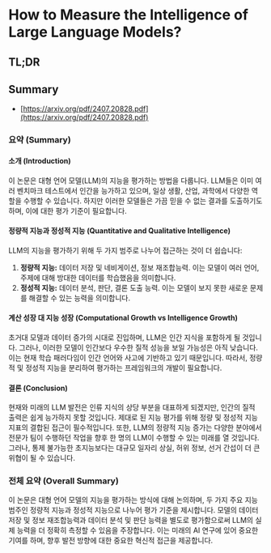 # How to Measure the Intelligence of Large Language Models?
## TL;DR
## Summary
- [https://arxiv.org/pdf/2407.20828.pdf](https://arxiv.org/pdf/2407.20828.pdf)

### 요약 (Summary)

#### 소개 (Introduction)
이 논문은 대형 언어 모델(LLM)의 지능을 평가하는 방법을 다룹니다. LLM들은 이미 여러 벤치마크 테스트에서 인간을 능가하고 있으며, 일상 생활, 산업, 과학에서 다양한 역할을 수행할 수 있습니다. 하지만 이러한 모델들은 가끔 믿을 수 없는 결과를 도출하기도 하며, 이에 대한 평가 기준이 필요합니다.

#### 정량적 지능과 정성적 지능 (Quantitative and Qualitative Intelligence)
LLM의 지능을 평가하기 위해 두 가지 범주로 나누어 접근하는 것이 더 쉽습니다:
1. **정량적 지능:** 데이터 저장 및 네비게이션, 정보 재조합능력. 이는 모델이 여러 언어, 주제에 대해 방대한 데이터를 학습했음을 의미합니다. 
2. **정성적 지능:** 데이터 분석, 판단, 결론 도출 능력. 이는 모델이 보지 못한 새로운 문제를 해결할 수 있는 능력을 의미합니다.

#### 계산 성장 대 지능 성장 (Computational Growth vs Intelligence Growth)
초거대 모델과 데이터 증가의 시대로 진입하며, LLM은 인간 지식을 포함하게 될 것입니다. 그러나, 이러한 모델이 인간보다 우수한 질적 성능을 보일 가능성은 아직 낮습니다. 이는 현재 학습 패러다임이 인간 언어와 사고에 기반하고 있기 때문입니다. 따라서, 정량적 및 정성적 지능을 분리하여 평가하는 프레임워크의 개발이 필요합니다.

#### 결론 (Conclusion)
현재와 미래의 LLM 발전은 인류 지식의 상당 부분을 대표하게 되겠지만, 인간의 질적 출력은 쉽게 능가하지 못할 것입니다. 제대로 된 지능 평가를 위해 정량 및 정성적 지능 지표의 결합된 접근이 필수적입니다. 또한, LLM의 정량적 지능 증가는 다양한 분야에서 전문가 팀이 수행하던 작업을 향후 한 명의 LLM이 수행할 수 있는 미래를 열 것입니다. 그러나, 통제 불가능한 초지능보다는 대규모 일자리 상실, 허위 정보, 선거 간섭이 더 큰 위협이 될 수 있습니다.

### 전체 요약 (Overall Summary)
이 논문은 대형 언어 모델의 지능을 평가하는 방식에 대해 논의하며, 두 가지 주요 지능 범주인 정량적 지능과 정성적 지능으로 나누어 평가 기준을 제시합니다. 모델의 데이터 저장 및 정보 재조합능력과 데이터 분석 및 판단 능력을 별도로 평가함으로써 LLM의 실제 능력을 더 정확히 측정할 수 있음을 주장합니다. 이는 미래의 AI 연구에 있어 중요한 기여를 하며, 향후 발전 방향에 대한 중요한 혁신적 접근을 제공합니다.